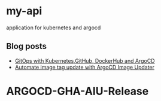 # my-api
application for kubernetes and argocd

## Blog posts
- [GitOps with Kubernetes,GitHub, DockerHub and ArgoCD](https://yuki-nakamura.com/2023/07/01/gitops-with-argocd-github-and-dockerhub/)
- [Automate image tag update with ArgoCD Image Updater](https://yuki-nakamura.com/2023/07/20/automate-updating-image-tag-with-argocd-image-updater/)
# ARGOCD-GHA-AIU-Release
